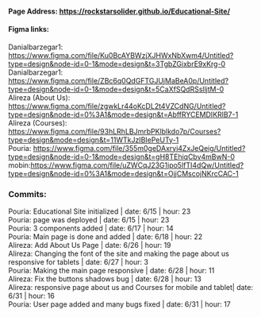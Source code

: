 #### Page Address: https://rockstarsolider.github.io/Educational-Site/

#### Figma links:
Danialbarzegar1: https://www.figma.com/file/Ku0BcAYBWzjXJHWxNbXwm4/Untitled?type=design&node-id=0-1&mode=design&t=3TgbZGixbrE9xKrg-0 <br/>
Danialbarzegar1: https://www.figma.com/file/ZBc6q0QdGFTGJUjMaBeA0p/Untitled?type=design&node-id=0-1&mode=design&t=5CaXfSQdRSslljtM-0 <br/>
Alireza (About Us): https://www.figma.com/file/zgwkLr44oKcDL2t4VZCdNG/Untitled?type=design&node-id=0%3A1&mode=design&t=AbffRYCEMDIKRlB7-1 <br/>
Alireza (Courses): https://www.figma.com/file/93hLRhLBJmrbPKlblkdo7p/Courses?type=design&mode=design&t=11WTkJzIBIePeUTy-1 <br/>
Pouria: https://www.figma.com/file/355m0geDAxryi4ZxJeQeig/Untitled?type=design&node-id=0-1&mode=design&t=gH8TEhiqCbv4mBwN-0 <br/>
mobin:https://www.figma.com/file/uZWCqJ23G1ipo5lfTI4dQw/Untitled?type=design&node-id=0%3A1&mode=design&t=OjjCMscojNKrcCAC-1

### Commits:

Pouria: Educational Site initialized | date: 6/15 | hour: 23 <br/>
Pouria: page was deployed | date: 6/15 | hour: 23 <br/>
Pouria: 3 components added | date: 6/17 | hour: 14 <br/>
Pouria: Main page is done and added | date: 6/18 | hour: 22 <br/>
Alireza: Add About Us Page | date: 6/26 | hour: 19 <br/>
Alireza: Changing the font of the site and making the page about us responsive for tablets | date: 6/27 | hour: 3 <br/>
Pouria: Making the main page responsive | date: 6/28 | hour: 11 <br/>
Alireza: Fix the buttons shadows bug | date: 6/28 | hour: 13 <br/>
Alireza: responsive page about us and Courses for mobile and tablet| date: 6/31 | hour: 16 <br/>
Pouria: User page added and many bugs fixed | date: 6/31 | hour: 17 <br/>

